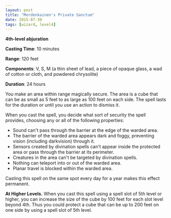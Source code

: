 ```yaml
---
layout: post
title: "Mordenkainen's Private Sanctum"
date: 2015-07-30
tags: [wizard, level4]
---
```


**4th-level abjuration**

**Casting Time**: 10 minutes

**Range**: 120 feet

**Components**: V, S, M (a thin sheet of lead, a piece of opaque glass, a wad of cotton or cloth, and powdered chrysolite)

**Duration**: 24 hours

You make an area within range magically secure. The area is a cube that can be as small as 5 feet to as large as 100 feet on each side. The spell lasts for the duration or until you use an action to dismiss it.

When you cast the spell, you decide what sort of security the spell provides, choosing any or all of the following properties:

* Sound can't pass through the barrier at the edge of the warded area.
* The barrier of the warded area appears dark and foggy, preventing vision (including darkvision) through it.
* Sensors created by divination spells can't appear inside the protected area or pass through the barrier at its perimeter.
* Creatures in the area can't be targeted by divination spells.
* Nothing can teleport into or out of the warded area.
* Planar travel is blocked within the warded area.

Casting this spell on the same spot every day for a year makes this effect permanent.

**At Higher Levels.** When you cast this spell using a spell slot of 5th level or higher, you can increase the size of the cube by 100 feet for each slot level beyond 4th. Thus you could protect a cube that can be up to 200 feet on one side by using a spell slot of 5th level.
